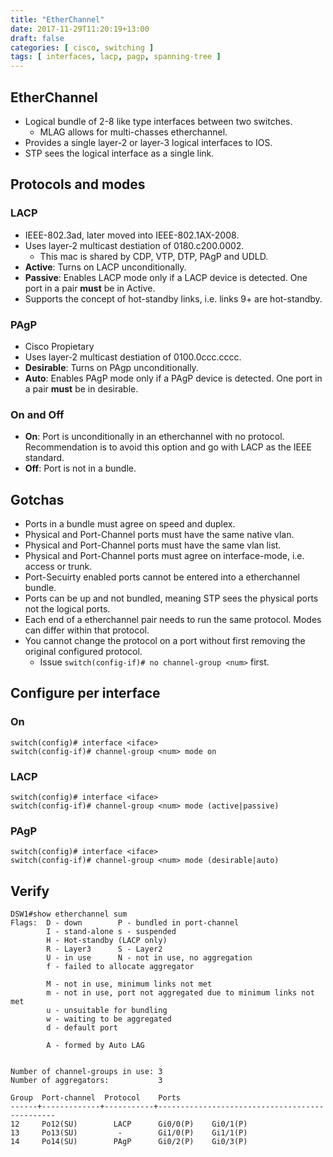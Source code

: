 ```yaml
---
title: "EtherChannel"
date: 2017-11-29T11:20:19+13:00
draft: false
categories: [ cisco, switching ]
tags: [ interfaces, lacp, pagp, spanning-tree ]
---
```


## EtherChannel
* Logical bundle of 2-8 like type interfaces between two switches.
  * MLAG allows for multi-chasses etherchannel.
* Provides a single layer-2 or layer-3 logical interfaces to IOS.
* STP sees the logical interface as a single link.

## Protocols and modes
### LACP
  * IEEE-802.3ad, later moved into IEEE-802.1AX-2008.
  * Uses layer-2 multicast destiation of 0180.c200.0002.
    * This mac is shared by CDP, VTP, DTP, PAgP and UDLD.
  * __Active__: Turns on LACP unconditionally.
  * __Passive__: Enables LACP mode only if a LACP device is detected.  One port in a pair **must** be in Active. 
  * Supports the concept of hot-standby links, i.e. links 9+ are hot-standby.

### PAgP
  * Cisco Propietary
  * Uses layer-2 multicast destiation of 0100.0ccc.cccc.
  * __Desirable__: Turns on PAgp unconditionally.
  * __Auto__: Enables PAgP mode only if a PAgP device is detected.  One port in a pair **must** be in desirable. 

### On and Off
* __On__: Port is unconditionally in an etherchannel with no protocol.  Recommendation is to avoid this option and go with LACP as the IEEE standard.
* __Off__: Port is not in a bundle.

## Gotchas
* Ports in a bundle must agree on speed and duplex.
* Physical and Port-Channel ports must have the same native vlan.
* Physical and Port-Channel ports must have the same vlan list.
* Physical and Port-Channel ports must agree on interface-mode, i.e. access or trunk.
* Port-Secuirty enabled ports cannot be entered into a etherchannel bundle.
* Ports can be up and not bundled, meaning STP sees the physical ports not the logical ports.
* Each end of a etherchannel pair needs to run the same protocol.  Modes can differ within that protocol.
* You cannot change the protocol on a port without first removing the original configured protocol.
  * Issue `switch(config-if)# no channel-group <num>` first.

## Configure per interface
### On
```
switch(config)# interface <iface>
switch(config-if)# channel-group <num> mode on
```

### LACP
```
switch(config)# interface <iface>
switch(config-if)# channel-group <num> mode (active|passive)
```

### PAgP
```
switch(config)# interface <iface>
switch(config-if)# channel-group <num> mode (desirable|auto)
```

## Verify
```
DSW1#show etherchannel sum    
Flags:  D - down        P - bundled in port-channel
        I - stand-alone s - suspended
        H - Hot-standby (LACP only)
        R - Layer3      S - Layer2
        U - in use      N - not in use, no aggregation
        f - failed to allocate aggregator

        M - not in use, minimum links not met
        m - not in use, port not aggregated due to minimum links not met
        u - unsuitable for bundling
        w - waiting to be aggregated
        d - default port

        A - formed by Auto LAG


Number of channel-groups in use: 3
Number of aggregators:           3

Group  Port-channel  Protocol    Ports
------+-------------+-----------+-----------------------------------------------
12     Po12(SU)        LACP      Gi0/0(P)    Gi0/1(P)    
13     Po13(SU)         -        Gi1/0(P)    Gi1/1(P)    
14     Po14(SU)        PAgP      Gi0/2(P)    Gi0/3(P)    
```
